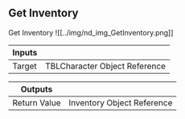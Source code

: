 ## Get Inventory
Get Inventory
![[../img/nd_img_GetInventory.png]]

|Inputs||
|--|--|
| Target | TBLCharacter Object Reference |

|Outputs||
|--|--|
| Return Value | Inventory Object Reference |
